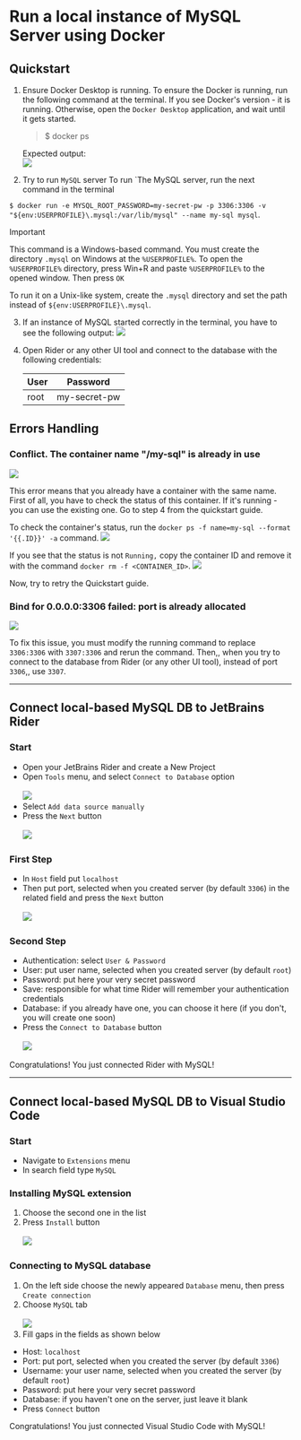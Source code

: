 ﻿# Run a local instance of MySQL Server using Docker

## Quickstart

1. Ensure Docker Desktop is running.
   To ensure the Docker is running, run the following command at the terminal. If you see Docker's version - it is running. Otherwise, open the `Docker Desktop` application, and wait until it gets started.
   > $ docker ps

   Expected output: <br>
   ![](./imgs/docker-version.png)

2. Try to run `MySQL` server
   To run `The MySQL server, run the next command in the terminal

`$ docker run -e MYSQL_ROOT_PASSWORD=my-secret-pw -p 3306:3306 -v "${env:USERPROFILE}\.mysql:/var/lib/mysql" --name my-sql mysql`.


> [!IMPORTANT]
> This command is a Windows-based command.
> You must create the directory `.mysql` on Windows at the `%USERPROFILE%`. To open the `%USERPROFILE%` directory, press Win+R and paste `%USERPROFILE%` to the opened window. Then press `OK`
>
> To run it on a Unix-like system, create the `.mysql` directory and set the path instead of `${env:USERPROFILE}\.mysql`. 

3. If an instance of MySQL started correctly in the terminal, you have to see the following output:
   ![](./imgs/mysql-instance-running.png)

4. Open Rider or any other UI tool and connect to the database with the following credentials:

   | User     | Password     |
   |----------|--------------|
   | root     | my-secret-pw |


## Errors Handling

### Conflict. The container name "/my-sql" is already in use
![](./imgs/my-sql-already-in-use.png)

This error means that you already have a container with the same name. First of all, you have to check the status
of this container. If it's running - you can use the existing one. Go to step 4 from the quickstart guide.

To check the container's status, run the `docker ps -f name=my-sql --format '{{.ID}}' -a` command.
![](./imgs/docker-ps-mysql-status.png)

If you see that the status is not `Running,` copy the container ID and remove it with the command `docker rm -f <CONTAINER_ID>`.
![](./imgs/docker-rm.png)

Now, try to retry the Quickstart guide.

### Bind for 0.0.0.0:3306 failed: port is already allocated
![](./imgs/port-already-in-use.png)

To fix this issue, you must modify the running command to replace `3306:3306` with `3307:3306` and rerun the command.
Then,, when you try to connect to the database from Rider (or any other UI tool), instead of port `3306`,, use `3307`.
<hr>

## Connect local-based MySQL DB to JetBrains Rider
### Start

- Open your JetBrains Rider and create a New Project
- Open `Tools` menu, and select `Connect to Database` option <br><br>
  ![](./imgs/rider-tools.png)
- Select `Add data source manually`
- Press the `Next` button <br><br>
  ![](./imgs/rider-choose-mod.png)


### First Step
- In `Host` field put `localhost`
- Then put port, selected when you created server (by default `3306`) in the related field and press the `Next` button <br><br>
  ![](./imgs/rider-host-and-port.png)
### Second Step
- Authentication: select `User & Password`
- User: put user name, selected when you created server (by default `root`)
- Password: put here your very secret password
- Save: responsible for what time Rider will remember your authentication credentials
- Database: if you already have one, you can choose it here (if you don't, you will create one soon)
- Press the `Connect to Database` button <br><br>
  ![](./imgs/rider-auth.png)
  
Congratulations! You just connected Rider with MySQL!
<hr>

## Connect local-based MySQL DB to Visual Studio Code
### Start
- Navigate to `Extensions` menu
- In search field type `MySQL`
  
### Installing MySQL extension
1. Choose the second one in the list
2. Press `Install` button <br><br>
   ![](./imgs/vs-code-extension.png)

### Connecting to MySQL database
1. On the left side choose the newly appeared `Database` menu, then press `Create connection`
2. Choose `MySQL` tab <br><br>
   ![](./imgs/vs-code-connect.png)
3. Fill gaps in the fields as shown below 
- Host: `localhost`
- Port: put port, selected when you created the server (by default `3306`)
- Username: your user name, selected when you created the server (by default `root`)
- Password: put here your very secret password
- Database: if you haven't one on the server, just leave it blank
- Press `Connect` button
  
Congratulations! You just connected Visual Studio Code with MySQL!
